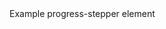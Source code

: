 <div id="overview-image-description" class="visually-hidden">
  Example progress-stepper element
</div>
